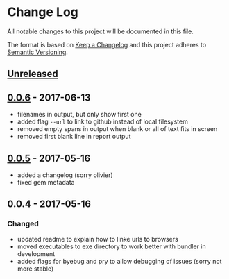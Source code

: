 # Change Log
All notable changes to this project will be documented in this file.

The format is based on [Keep a Changelog](http://keepachangelog.com/)
and this project adheres to [Semantic Versioning](http://semver.org/).

## [Unreleased]

## [0.0.6] - 2017-06-13
- filenames in output, but only show first one
- added flag `--url` to link to github instead of local filesystem
- removed empty spans in output when blank or all of text fits in screen
- removed first blank line in report output

## [0.0.5] - 2017-05-16
- added a changelog (sorry olivier)
- fixed gem metadata

## 0.0.4 - 2017-05-16
### Changed
- updated readme to explain how to linke urls to browsers
- moved executables to exe directory to work better with bundler in development
- added flags for byebug and pry to allow debugging of issues (sorry not more stable)


[Unreleased]: https://github.com/kbrock/code_web/compare/v0.0.6...HEAD
[0.0.6]: https://github.com/kbrock/code_web/compare/v0.0.5...v0.0.6
[0.0.5]: https://github.com/kbrock/code_web/compare/v0.0.4...v0.0.5
